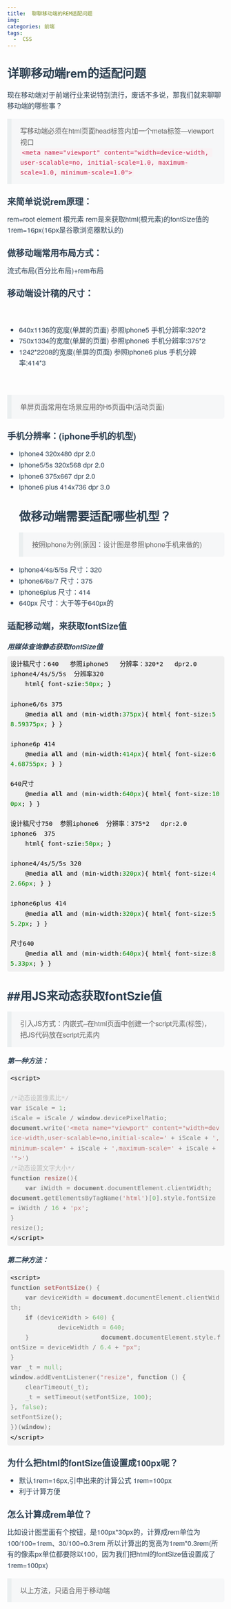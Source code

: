 ```yaml
---
title:  聊聊移动端的REM适配问题
img: 
categories: 前端
tags:
  -  CSS
---
```


<div id="articleInfo">

<div id="wmd-preview-section-102" class="wmd-preview-section preview-content" style="box-sizing: border-box; line-height: 1.6; color: rgb(44, 63, 81); font-family: &quot;Helvetica Neue&quot;, Arial, &quot;Hiragino Sans GB&quot;, STHeiti, &quot;Microsoft YaHei&quot;, &quot;WenQuanYi Micro Hei&quot;, SimSun, Song, sans-serif; font-size: 16px; widows: 1; outline: none !important;">
<h3 id="详聊移动端rem的适配问题" style="box-sizing: border-box; font-family: inherit; line-height: 1.6; color: inherit; margin: 1.2em 0px 0.6em; font-size: 1.7em; outline: none !important;">详聊移动端rem的适配问题</h3>
<p style="box-sizing: border-box; outline: none !important; margin: 0px 0px 1.1em; line-height: 1.6;">现在移动端对于前端行业来说特别流行，废话不多说，那我们就来聊聊移动端的哪些事？</p>
<blockquote style="box-sizing: border-box; outline: none !important; padding: 15px 20px; margin: 0px 0px 1.1em; border-left-width: 10px; border-left-style: solid; border-left-color: rgba(102, 128, 153, 0.0745098); border-top-right-radius: 5px; border-bottom-right-radius: 5px; background-color: rgba(102, 128, 153, 0.0470588);">
<p style="box-sizing: border-box; margin: 0px; font-size: 1em; line-height: 1.6; outline: none !important;">写移动端必须在html页面head标签内加一个meta标签—viewport视口&nbsp;<br style="box-sizing: border-box; outline: none !important;">
<code style="box-sizing: border-box; font-family: &quot;Source Code Pro&quot;, monospace; font-size: 0.9em; padding: 2px 4px; color: rgb(199, 37, 78); border-radius: 4px; background-color: rgb(249, 242, 244); outline: none !important;">&lt;meta name="viewport" content="width=device-width, user-scalable=no, initial-scale=1.0, maximum-scale=1.0, minimum-scale=1.0"&gt;</code></p>
</blockquote></div>
<div id="wmd-preview-section-135" class="wmd-preview-section preview-content" style="box-sizing: border-box; line-height: 1.6; color: rgb(44, 63, 81); font-family: &quot;Helvetica Neue&quot;, Arial, &quot;Hiragino Sans GB&quot;, STHeiti, &quot;Microsoft YaHei&quot;, &quot;WenQuanYi Micro Hei&quot;, SimSun, Song, sans-serif; font-size: 16px; widows: 1; outline: none !important;">
<h4 id="来简单说说rem原理" style="box-sizing: border-box; font-family: inherit; line-height: 1.6; color: inherit; margin: 1.2em 0px 0.6em; font-size: 1.25em; outline: none !important;">来简单说说rem原理：</h4>
<p style="box-sizing: border-box; outline: none !important; margin: 0px 0px 1.1em; line-height: 1.6;">rem=root element 根元素 rem是来获取html(根元素)的fontSize值的&nbsp;<br style="box-sizing: border-box; outline: none !important;">
1rem=16px(16px是谷歌浏览器默认的)</p>
</div>
<div id="wmd-preview-section-152" class="wmd-preview-section preview-content" style="box-sizing: border-box; line-height: 1.6; color: rgb(44, 63, 81); font-family: &quot;Helvetica Neue&quot;, Arial, &quot;Hiragino Sans GB&quot;, STHeiti, &quot;Microsoft YaHei&quot;, &quot;WenQuanYi Micro Hei&quot;, SimSun, Song, sans-serif; font-size: 16px; widows: 1; outline: none !important;">
<h4 id="做移动端常用布局方式" style="box-sizing: border-box; font-family: inherit; line-height: 1.6; color: inherit; margin: 1.2em 0px 0.6em; font-size: 1.25em; outline: none !important;">做移动端常用布局方式：</h4>
<p style="box-sizing: border-box; outline: none !important; margin: 0px 0px 1.1em; line-height: 1.6;">流式布局(百分比布局)+rem布局</p>
</div>
<div id="wmd-preview-section-169" class="wmd-preview-section preview-content" style="box-sizing: border-box; line-height: 1.6; color: rgb(44, 63, 81); font-family: &quot;Helvetica Neue&quot;, Arial, &quot;Hiragino Sans GB&quot;, STHeiti, &quot;Microsoft YaHei&quot;, &quot;WenQuanYi Micro Hei&quot;, SimSun, Song, sans-serif; font-size: 16px; widows: 1; outline: none !important;">
<h4 id="移动端设计稿的尺寸" style="box-sizing: border-box; font-family: inherit; line-height: 1.6; color: inherit; margin: 1.2em 0px 0.6em; font-size: 1.25em; outline: none !important;">移动端设计稿的尺寸：</h4>
<p style="box-sizing: border-box; outline: none !important; margin: 0px 0px 1.1em; line-height: 1.6;">&nbsp;</p>
<ul style="box-sizing: border-box; outline: none !important; margin-top: 0px; margin-bottom: 1.1em; line-height: 1.6;">
    <li style="box-sizing: border-box; outline: none !important; line-height: 1.6;">640x1136的宽度(单屏的页面) 参照iphone5 手机分辨率:320*2</li>
    <li style="box-sizing: border-box; outline: none !important; line-height: 1.6;">750x1334的宽度(单屏的页面) 参照iphone6 手机分辨率:375*2</li>
    <li style="box-sizing: border-box; outline: none !important; line-height: 1.6;">1242*2208的宽度(单屏的页面) 参照iphone6 plus 手机分辨率:414*3&nbsp;</li>
</ul>
<p style="box-sizing: border-box; outline: none !important; margin: 0px 0px 1.1em; line-height: 1.6;">&nbsp;</p>
<blockquote style="box-sizing: border-box; outline: none !important; padding: 15px 20px; margin: 0px 0px 1.1em; border-left-width: 10px; border-left-style: solid; border-left-color: rgba(102, 128, 153, 0.0745098); border-top-right-radius: 5px; border-bottom-right-radius: 5px; background-color: rgba(102, 128, 153, 0.0470588);">
<p style="box-sizing: border-box; margin: 0px; font-size: 1em; line-height: 1.6; outline: none !important;">单屏页面常用在场景应用的H5页面中(活动页面)</p>
</blockquote></div>
<div id="wmd-preview-section-186" class="wmd-preview-section preview-content" style="box-sizing: border-box; line-height: 1.6; color: rgb(44, 63, 81); font-family: &quot;Helvetica Neue&quot;, Arial, &quot;Hiragino Sans GB&quot;, STHeiti, &quot;Microsoft YaHei&quot;, &quot;WenQuanYi Micro Hei&quot;, SimSun, Song, sans-serif; font-size: 16px; widows: 1; outline: none !important;">
<h4 id="手机分辨率iphone手机的机型" style="box-sizing: border-box; font-family: inherit; line-height: 1.6; color: inherit; margin: 1.2em 0px 0.6em; font-size: 1.25em; outline: none !important;">手机分辨率：(iphone手机的机型)</h4>
<ul style="box-sizing: border-box; outline: none !important; margin-top: 0px; margin-bottom: 1.1em; line-height: 1.6;">
    <li style="box-sizing: border-box; outline: none !important; line-height: 1.6;">iphone4 320x480 dpr 2.0</li>
    <li style="box-sizing: border-box; outline: none !important; line-height: 1.6;">iphone5/5s 320x568 dpr 2.0</li>
    <li style="box-sizing: border-box; outline: none !important; line-height: 1.6;">iphone6 375x667 dpr 2.0</li>
    <li style="box-sizing: border-box; outline: none !important; line-height: 1.6;">
    <p style="box-sizing: border-box; outline: none !important; margin: 0px 0px 1.1em; line-height: 1.6;">iphone6 plus 414x736 dpr 3.0</p>
    <h3 id="做移动端需要适配哪些机型" style="box-sizing: border-box; font-family: inherit; line-height: 1.6; color: inherit; margin: 1.2em 0px 0.6em; font-size: 1.7em; outline: none !important;">做移动端需要适配哪些机型？</h3>
    <blockquote style="box-sizing: border-box; outline: none !important; padding: 15px 20px; margin: 0px 0px 1.1em; border-left-width: 10px; border-left-style: solid; border-left-color: rgba(102, 128, 153, 0.0745098); border-top-right-radius: 5px; border-bottom-right-radius: 5px; background-color: rgba(102, 128, 153, 0.0470588);">
    <p style="box-sizing: border-box; margin: 0px; font-size: 1em; line-height: 1.6; outline: none !important;">按照iphone为例(原因：设计图是参照iphone手机来做的)</p>
    </blockquote></li>
    <li style="box-sizing: border-box; outline: none !important; line-height: 1.6;">iphone4/4s/5/5s 尺寸：320</li>
    <li style="box-sizing: border-box; outline: none !important; line-height: 1.6;">iphone6/6s/7 尺寸：375</li>
    <li style="box-sizing: border-box; outline: none !important; line-height: 1.6;">iphone6plus 尺寸：414</li>
    <li style="box-sizing: border-box; outline: none !important; line-height: 1.6;">640px 尺寸：大于等于640px的</li>
</ul>
</div>
<div id="wmd-preview-section-219" class="wmd-preview-section preview-content" style="box-sizing: border-box; line-height: 1.6; color: rgb(44, 63, 81); font-family: &quot;Helvetica Neue&quot;, Arial, &quot;Hiragino Sans GB&quot;, STHeiti, &quot;Microsoft YaHei&quot;, &quot;WenQuanYi Micro Hei&quot;, SimSun, Song, sans-serif; font-size: 16px; widows: 1; outline: none !important;">
<h4 id="适配移动端来获取fontsize值" style="box-sizing: border-box; font-family: inherit; line-height: 1.6; color: inherit; margin: 1.2em 0px 0.6em; font-size: 1.25em; outline: none !important;">适配移动端，来获取fontSize值</h4>
</div>
<div id="wmd-preview-section-236" class="wmd-preview-section preview-content" style="box-sizing: border-box; line-height: 1.6; color: rgb(44, 63, 81); font-family: &quot;Helvetica Neue&quot;, Arial, &quot;Hiragino Sans GB&quot;, STHeiti, &quot;Microsoft YaHei&quot;, &quot;WenQuanYi Micro Hei&quot;, SimSun, Song, sans-serif; font-size: 16px; widows: 1; outline: none !important;">
<h5 id="用媒体查询静态获取fontsize值" style="box-sizing: border-box; font-family: inherit; line-height: 1.6; color: inherit; margin: 1.2em 0px 0.6em; font-size: 1em; outline: none !important;">用媒体查询静态获取fontSize值</h5>
</div>
<div id="wmd-preview-section-29" class="wmd-preview-section preview-content" style="box-sizing: border-box; line-height: 1.6; color: rgb(44, 63, 81); font-family: &quot;Helvetica Neue&quot;, Arial, &quot;Hiragino Sans GB&quot;, STHeiti, &quot;Microsoft YaHei&quot;, &quot;WenQuanYi Micro Hei&quot;, SimSun, Song, sans-serif; font-size: 16px; widows: 1; outline: none !important;">
<pre class="prettyprint hljs-light" style="box-sizing: border-box; font-family: &quot;Source Code Pro&quot;, monospace; font-size: 0.9em; white-space: pre-wrap; padding: 0px; margin-top: 0px; margin-bottom: 1.1em; line-height: 1.6; word-break: break-all; word-wrap: break-word; color: rgb(51, 51, 51); border: 0px; border-radius: 5px; background-color: rgba(102, 128, 153, 0.0470588); outline: none !important;"><code class="hljs less" style="box-sizing: border-box; font-family: &quot;Source Code Pro&quot;, monospace; font-size: inherit; padding: 0.5em; color: rgb(0, 0, 0); border-radius: 0px; display: block; background-color: rgb(240, 240, 240); outline: none !important;">设计稿尺寸：<span class="hljs-selector-tag" style="box-sizing: border-box; outline: none !important; line-height: 1.6;">640</span>   参照<span class="hljs-selector-tag" style="box-sizing: border-box; outline: none !important; line-height: 1.6;">iphone5</span>   分辨率：<span class="hljs-selector-tag" style="box-sizing: border-box; outline: none !important; line-height: 1.6;">320</span>*<span class="hljs-selector-tag" style="box-sizing: border-box; outline: none !important; line-height: 1.6;">2</span>   <span class="hljs-selector-tag" style="box-sizing: border-box; outline: none !important; line-height: 1.6;">dpr2</span><span class="hljs-selector-class" style="box-sizing: border-box; outline: none !important; line-height: 1.6;">.0</span><br style="box-sizing: border-box; outline: none !important;"><span class="hljs-selector-tag" style="box-sizing: border-box; outline: none !important; line-height: 1.6;">iphone4</span>/<span class="hljs-selector-tag" style="box-sizing: border-box; outline: none !important; line-height: 1.6;">4s</span>/<span class="hljs-selector-tag" style="box-sizing: border-box; outline: none !important; line-height: 1.6;">5</span>/<span class="hljs-selector-tag" style="box-sizing: border-box; outline: none !important; line-height: 1.6;">5s</span>  分辨率<span class="hljs-selector-tag" style="box-sizing: border-box; outline: none !important; line-height: 1.6;">320</span><br style="box-sizing: border-box; outline: none !important;">    <span class="hljs-selector-tag" style="box-sizing: border-box; outline: none !important; line-height: 1.6;">html</span>{ <span class="hljs-attribute" style="box-sizing: border-box; outline: none !important; line-height: 1.6;">font-szie</span>:<span class="hljs-number" style="box-sizing: border-box; outline: none !important; line-height: 1.6; color: rgb(0, 136, 0);">50px</span>; }<br style="box-sizing: border-box; outline: none !important;"><br style="box-sizing: border-box; outline: none !important;"><span class="hljs-selector-tag" style="box-sizing: border-box; outline: none !important; line-height: 1.6;">iphone6</span>/<span class="hljs-selector-tag" style="box-sizing: border-box; outline: none !important; line-height: 1.6;">6s</span> <span class="hljs-selector-tag" style="box-sizing: border-box; outline: none !important; line-height: 1.6;">375</span>  <br style="box-sizing: border-box; outline: none !important;">    @<span class="hljs-selector-tag" style="box-sizing: border-box; outline: none !important; line-height: 1.6;">media</span> <span class="hljs-keyword" style="box-sizing: border-box; outline: none !important; line-height: 1.6; font-weight: bold;">all</span> <span class="hljs-selector-tag" style="box-sizing: border-box; outline: none !important; line-height: 1.6;">and</span> (<span class="hljs-attribute" style="box-sizing: border-box; outline: none !important; line-height: 1.6;">min-width</span>:<span class="hljs-number" style="box-sizing: border-box; outline: none !important; line-height: 1.6; color: rgb(0, 136, 0);">375px</span>){ <span class="hljs-selector-tag" style="box-sizing: border-box; outline: none !important; line-height: 1.6;">html</span>{ <span class="hljs-attribute" style="box-sizing: border-box; outline: none !important; line-height: 1.6;">font-size</span>:<span class="hljs-number" style="box-sizing: border-box; outline: none !important; line-height: 1.6; color: rgb(0, 136, 0);">58.59375px</span>; } }<br style="box-sizing: border-box; outline: none !important;"><br style="box-sizing: border-box; outline: none !important;"><span class="hljs-selector-tag" style="box-sizing: border-box; outline: none !important; line-height: 1.6;">iphone6p</span> <span class="hljs-selector-tag" style="box-sizing: border-box; outline: none !important; line-height: 1.6;">414</span><br style="box-sizing: border-box; outline: none !important;">    @<span class="hljs-selector-tag" style="box-sizing: border-box; outline: none !important; line-height: 1.6;">media</span> <span class="hljs-keyword" style="box-sizing: border-box; outline: none !important; line-height: 1.6; font-weight: bold;">all</span> <span class="hljs-selector-tag" style="box-sizing: border-box; outline: none !important; line-height: 1.6;">and</span> (<span class="hljs-attribute" style="box-sizing: border-box; outline: none !important; line-height: 1.6;">min-width</span>:<span class="hljs-number" style="box-sizing: border-box; outline: none !important; line-height: 1.6; color: rgb(0, 136, 0);">414px</span>){ <span class="hljs-selector-tag" style="box-sizing: border-box; outline: none !important; line-height: 1.6;">html</span>{ <span class="hljs-attribute" style="box-sizing: border-box; outline: none !important; line-height: 1.6;">font-size</span>:<span class="hljs-number" style="box-sizing: border-box; outline: none !important; line-height: 1.6; color: rgb(0, 136, 0);">64.68755px</span>; } }<br style="box-sizing: border-box; outline: none !important;"><br style="box-sizing: border-box; outline: none !important;"><span class="hljs-selector-tag" style="box-sizing: border-box; outline: none !important; line-height: 1.6;">640</span>尺寸<br style="box-sizing: border-box; outline: none !important;">    @<span class="hljs-selector-tag" style="box-sizing: border-box; outline: none !important; line-height: 1.6;">media</span> <span class="hljs-keyword" style="box-sizing: border-box; outline: none !important; line-height: 1.6; font-weight: bold;">all</span> <span class="hljs-selector-tag" style="box-sizing: border-box; outline: none !important; line-height: 1.6;">and</span> (<span class="hljs-attribute" style="box-sizing: border-box; outline: none !important; line-height: 1.6;">min-width</span>:<span class="hljs-number" style="box-sizing: border-box; outline: none !important; line-height: 1.6; color: rgb(0, 136, 0);">640px</span>){ <span class="hljs-selector-tag" style="box-sizing: border-box; outline: none !important; line-height: 1.6;">html</span>{ <span class="hljs-attribute" style="box-sizing: border-box; outline: none !important; line-height: 1.6;">font-size</span>:<span class="hljs-number" style="box-sizing: border-box; outline: none !important; line-height: 1.6; color: rgb(0, 136, 0);">100px</span>; } }<br style="box-sizing: border-box; outline: none !important;"><br style="box-sizing: border-box; outline: none !important;">设计稿尺寸<span class="hljs-selector-tag" style="box-sizing: border-box; outline: none !important; line-height: 1.6;">750</span>  参照<span class="hljs-selector-tag" style="box-sizing: border-box; outline: none !important; line-height: 1.6;">iphone6</span>  分辨率：<span class="hljs-selector-tag" style="box-sizing: border-box; outline: none !important; line-height: 1.6;">375</span>*<span class="hljs-selector-tag" style="box-sizing: border-box; outline: none !important; line-height: 1.6;">2</span>   <span class="hljs-selector-tag" style="box-sizing: border-box; outline: none !important; line-height: 1.6;">dpr</span><span class="hljs-selector-pseudo" style="box-sizing: border-box; outline: none !important; line-height: 1.6;">:2.0</span><br style="box-sizing: border-box; outline: none !important;"><span class="hljs-selector-tag" style="box-sizing: border-box; outline: none !important; line-height: 1.6;">iphone6</span>  <span class="hljs-selector-tag" style="box-sizing: border-box; outline: none !important; line-height: 1.6;">375</span><br style="box-sizing: border-box; outline: none !important;">    <span class="hljs-selector-tag" style="box-sizing: border-box; outline: none !important; line-height: 1.6;">html</span>{ <span class="hljs-attribute" style="box-sizing: border-box; outline: none !important; line-height: 1.6;">font-szie</span>:<span class="hljs-number" style="box-sizing: border-box; outline: none !important; line-height: 1.6; color: rgb(0, 136, 0);">50px</span>; }<br style="box-sizing: border-box; outline: none !important;"><br style="box-sizing: border-box; outline: none !important;"><span class="hljs-selector-tag" style="box-sizing: border-box; outline: none !important; line-height: 1.6;">iphone4</span>/<span class="hljs-selector-tag" style="box-sizing: border-box; outline: none !important; line-height: 1.6;">4s</span>/<span class="hljs-selector-tag" style="box-sizing: border-box; outline: none !important; line-height: 1.6;">5</span>/<span class="hljs-selector-tag" style="box-sizing: border-box; outline: none !important; line-height: 1.6;">5s</span> <span class="hljs-selector-tag" style="box-sizing: border-box; outline: none !important; line-height: 1.6;">320</span><br style="box-sizing: border-box; outline: none !important;">    @<span class="hljs-selector-tag" style="box-sizing: border-box; outline: none !important; line-height: 1.6;">media</span> <span class="hljs-keyword" style="box-sizing: border-box; outline: none !important; line-height: 1.6; font-weight: bold;">all</span> <span class="hljs-selector-tag" style="box-sizing: border-box; outline: none !important; line-height: 1.6;">and</span> (<span class="hljs-attribute" style="box-sizing: border-box; outline: none !important; line-height: 1.6;">min-width</span>:<span class="hljs-number" style="box-sizing: border-box; outline: none !important; line-height: 1.6; color: rgb(0, 136, 0);">320px</span>){ <span class="hljs-selector-tag" style="box-sizing: border-box; outline: none !important; line-height: 1.6;">html</span>{ <span class="hljs-attribute" style="box-sizing: border-box; outline: none !important; line-height: 1.6;">font-size</span>:<span class="hljs-number" style="box-sizing: border-box; outline: none !important; line-height: 1.6; color: rgb(0, 136, 0);">42.66px</span>; } }<br style="box-sizing: border-box; outline: none !important;"><br style="box-sizing: border-box; outline: none !important;"><span class="hljs-selector-tag" style="box-sizing: border-box; outline: none !important; line-height: 1.6;">iphone6plus</span> <span class="hljs-selector-tag" style="box-sizing: border-box; outline: none !important; line-height: 1.6;">414</span><br style="box-sizing: border-box; outline: none !important;">    @<span class="hljs-selector-tag" style="box-sizing: border-box; outline: none !important; line-height: 1.6;">media</span> <span class="hljs-keyword" style="box-sizing: border-box; outline: none !important; line-height: 1.6; font-weight: bold;">all</span> <span class="hljs-selector-tag" style="box-sizing: border-box; outline: none !important; line-height: 1.6;">and</span> (<span class="hljs-attribute" style="box-sizing: border-box; outline: none !important; line-height: 1.6;">min-width</span>:<span class="hljs-number" style="box-sizing: border-box; outline: none !important; line-height: 1.6; color: rgb(0, 136, 0);">320px</span>){ <span class="hljs-selector-tag" style="box-sizing: border-box; outline: none !important; line-height: 1.6;">html</span>{ <span class="hljs-attribute" style="box-sizing: border-box; outline: none !important; line-height: 1.6;">font-size</span>:<span class="hljs-number" style="box-sizing: border-box; outline: none !important; line-height: 1.6; color: rgb(0, 136, 0);">55.2px</span>; } }<br style="box-sizing: border-box; outline: none !important;"><br style="box-sizing: border-box; outline: none !important;">尺寸<span class="hljs-selector-tag" style="box-sizing: border-box; outline: none !important; line-height: 1.6;">640</span><br style="box-sizing: border-box; outline: none !important;">    @<span class="hljs-selector-tag" style="box-sizing: border-box; outline: none !important; line-height: 1.6;">media</span> <span class="hljs-keyword" style="box-sizing: border-box; outline: none !important; line-height: 1.6; font-weight: bold;">all</span> <span class="hljs-selector-tag" style="box-sizing: border-box; outline: none !important; line-height: 1.6;">and</span> (<span class="hljs-attribute" style="box-sizing: border-box; outline: none !important; line-height: 1.6;">min-width</span>:<span class="hljs-number" style="box-sizing: border-box; outline: none !important; line-height: 1.6; color: rgb(0, 136, 0);">640px</span>){ <span class="hljs-selector-tag" style="box-sizing: border-box; outline: none !important; line-height: 1.6;">html</span>{ <span class="hljs-attribute" style="box-sizing: border-box; outline: none !important; line-height: 1.6;">font-size</span>:<span class="hljs-number" style="box-sizing: border-box; outline: none !important; line-height: 1.6; color: rgb(0, 136, 0);">85.33px</span>; } }<br style="box-sizing: border-box; outline: none !important;"></code></pre>
</div>
<div id="wmd-preview-section-254" class="wmd-preview-section preview-content" style="box-sizing: border-box; line-height: 1.6; color: rgb(44, 63, 81); font-family: &quot;Helvetica Neue&quot;, Arial, &quot;Hiragino Sans GB&quot;, STHeiti, &quot;Microsoft YaHei&quot;, &quot;WenQuanYi Micro Hei&quot;, SimSun, Song, sans-serif; font-size: 16px; widows: 1; outline: none !important;">
<h3 id="用js来动态获取fontszie值" style="box-sizing: border-box; font-family: inherit; line-height: 1.6; color: inherit; margin: 1.2em 0px 0.6em; font-size: 1.7em; outline: none !important;">##用JS来动态获取fontSzie值</h3>
<blockquote style="box-sizing: border-box; outline: none !important; padding: 15px 20px; margin: 0px 0px 1.1em; border-left-width: 10px; border-left-style: solid; border-left-color: rgba(102, 128, 153, 0.0745098); border-top-right-radius: 5px; border-bottom-right-radius: 5px; background-color: rgba(102, 128, 153, 0.0470588);">
<p style="box-sizing: border-box; margin: 0px; font-size: 1em; line-height: 1.6; outline: none !important;">引入JS方式：内嵌式–在html页面中创建一个script元素(标签)，把JS代码放在script元素内</p>
</blockquote></div>
<div id="wmd-preview-section-31" class="wmd-preview-section preview-content" style="box-sizing: border-box; line-height: 1.6; color: rgb(44, 63, 81); font-family: &quot;Helvetica Neue&quot;, Arial, &quot;Hiragino Sans GB&quot;, STHeiti, &quot;Microsoft YaHei&quot;, &quot;WenQuanYi Micro Hei&quot;, SimSun, Song, sans-serif; font-size: 16px; widows: 1; outline: none !important;">
<h5 id="第一种方法" style="box-sizing: border-box; font-family: inherit; line-height: 1.6; color: inherit; margin: 1.2em 0px 0.6em; font-size: 1em; outline: none !important;">第一种方法：　</h5>
</div>
<div id="wmd-preview-section-32" class="wmd-preview-section preview-content" style="box-sizing: border-box; line-height: 1.6; color: rgb(44, 63, 81); font-family: &quot;Helvetica Neue&quot;, Arial, &quot;Hiragino Sans GB&quot;, STHeiti, &quot;Microsoft YaHei&quot;, &quot;WenQuanYi Micro Hei&quot;, SimSun, Song, sans-serif; font-size: 16px; widows: 1; outline: none !important;">
<pre class="prettyprint hljs-light" style="box-sizing: border-box; font-family: &quot;Source Code Pro&quot;, monospace; font-size: 0.9em; white-space: pre-wrap; padding: 0px; margin-top: 0px; margin-bottom: 1.1em; line-height: 1.6; word-break: break-all; word-wrap: break-word; color: rgb(51, 51, 51); border: 0px; border-radius: 5px; background-color: rgba(102, 128, 153, 0.0470588); outline: none !important;"><code class="hljs xml" style="box-sizing: border-box; font-family: &quot;Source Code Pro&quot;, monospace; font-size: inherit; padding: 0.5em; color: rgb(0, 0, 0); border-radius: 0px; display: block; background-color: rgb(240, 240, 240); outline: none !important;"><span class="hljs-tag" style="box-sizing: border-box; outline: none !important; line-height: 1.6;">&lt;<span class="hljs-name" style="box-sizing: border-box; outline: none !important; line-height: 1.6;">script</span>&gt;</span><span class="javascript" style="box-sizing: border-box; outline: none !important; line-height: 1.6; opacity: 0.5;"><br style="box-sizing: border-box; outline: none !important;"><br style="box-sizing: border-box; outline: none !important;"><span class="hljs-comment" style="box-sizing: border-box; outline: none !important; line-height: 1.6; color: rgb(136, 136, 136);">/*动态设置像素比*/</span><br style="box-sizing: border-box; outline: none !important;"><span class="hljs-keyword" style="box-sizing: border-box; outline: none !important; line-height: 1.6; font-weight: bold;">var</span> iScale = <span class="hljs-number" style="box-sizing: border-box; outline: none !important; line-height: 1.6; color: rgb(0, 136, 0);">1</span>;<br style="box-sizing: border-box; outline: none !important;">iScale = iScale / <span class="hljs-built_in" style="box-sizing: border-box; outline: none !important; line-height: 1.6; font-weight: bold;">window</span>.devicePixelRatio;<br style="box-sizing: border-box; outline: none !important;"><span class="hljs-built_in" style="box-sizing: border-box; outline: none !important; line-height: 1.6; font-weight: bold;">document</span>.write(<span class="hljs-string" style="box-sizing: border-box; outline: none !important; line-height: 1.6; color: rgb(136, 0, 0);">'&lt;meta name="viewport" content="width=device-width,user-scalable=no,initial-scale='</span> + iScale + <span class="hljs-string" style="box-sizing: border-box; outline: none !important; line-height: 1.6; color: rgb(136, 0, 0);">',minimum-scale='</span> + iScale + <span class="hljs-string" style="box-sizing: border-box; outline: none !important; line-height: 1.6; color: rgb(136, 0, 0);">',maximum-scale='</span> + iScale + <span class="hljs-string" style="box-sizing: border-box; outline: none !important; line-height: 1.6; color: rgb(136, 0, 0);">'"&gt;'</span>)<br style="box-sizing: border-box; outline: none !important;"><span class="hljs-comment" style="box-sizing: border-box; outline: none !important; line-height: 1.6; color: rgb(136, 136, 136);">/*动态设置文字大小*/</span><br style="box-sizing: border-box; outline: none !important;"><span class="hljs-function" style="box-sizing: border-box; outline: none !important; line-height: 1.6;"><span class="hljs-keyword" style="box-sizing: border-box; outline: none !important; line-height: 1.6; font-weight: bold;">function</span> <span class="hljs-title" style="box-sizing: border-box; outline: none !important; line-height: 1.6; color: rgb(136, 0, 0); font-weight: bold;">resize</span>()</span>{<br style="box-sizing: border-box; outline: none !important;">    <span class="hljs-keyword" style="box-sizing: border-box; outline: none !important; line-height: 1.6; font-weight: bold;">var</span> iWidth = <span class="hljs-built_in" style="box-sizing: border-box; outline: none !important; line-height: 1.6; font-weight: bold;">document</span>.documentElement.clientWidth;   　　　　  　　<span class="hljs-built_in" style="box-sizing: border-box; outline: none !important; line-height: 1.6; font-weight: bold;">document</span>.getElementsByTagName(<span class="hljs-string" style="box-sizing: border-box; outline: none !important; line-height: 1.6; color: rgb(136, 0, 0);">'html'</span>)[<span class="hljs-number" style="box-sizing: border-box; outline: none !important; line-height: 1.6; color: rgb(0, 136, 0);">0</span>].style.fontSize = iWidth / <span class="hljs-number" style="box-sizing: border-box; outline: none !important; line-height: 1.6; color: rgb(0, 136, 0);">16</span> + <span class="hljs-string" style="box-sizing: border-box; outline: none !important; line-height: 1.6; color: rgb(136, 0, 0);">'px'</span>;<br style="box-sizing: border-box; outline: none !important;">}<br style="box-sizing: border-box; outline: none !important;">resize();<br style="box-sizing: border-box; outline: none !important;"></span><span class="hljs-tag" style="box-sizing: border-box; outline: none !important; line-height: 1.6;">&lt;/<span class="hljs-name" style="box-sizing: border-box; outline: none !important; line-height: 1.6;">script</span>&gt;</span><br style="box-sizing: border-box; outline: none !important;"></code></pre>
</div>
<div id="wmd-preview-section-33" class="wmd-preview-section preview-content" style="box-sizing: border-box; line-height: 1.6; color: rgb(44, 63, 81); font-family: &quot;Helvetica Neue&quot;, Arial, &quot;Hiragino Sans GB&quot;, STHeiti, &quot;Microsoft YaHei&quot;, &quot;WenQuanYi Micro Hei&quot;, SimSun, Song, sans-serif; font-size: 16px; widows: 1; outline: none !important;">
<h5 id="第二种方法" style="box-sizing: border-box; font-family: inherit; line-height: 1.6; color: inherit; margin: 1.2em 0px 0.6em; font-size: 1em; outline: none !important;">第二种方法：</h5>
</div>
<div id="wmd-preview-section-34" class="wmd-preview-section preview-content" style="box-sizing: border-box; line-height: 1.6; color: rgb(44, 63, 81); font-family: &quot;Helvetica Neue&quot;, Arial, &quot;Hiragino Sans GB&quot;, STHeiti, &quot;Microsoft YaHei&quot;, &quot;WenQuanYi Micro Hei&quot;, SimSun, Song, sans-serif; font-size: 16px; widows: 1; outline: none !important;">
<pre class="prettyprint hljs-light" style="box-sizing: border-box; font-family: &quot;Source Code Pro&quot;, monospace; font-size: 0.9em; white-space: pre-wrap; padding: 0px; margin-top: 0px; margin-bottom: 1.1em; line-height: 1.6; word-break: break-all; word-wrap: break-word; color: rgb(51, 51, 51); border: 0px; border-radius: 5px; background-color: rgba(102, 128, 153, 0.0470588); outline: none !important;"><code class="hljs xml" style="box-sizing: border-box; font-family: &quot;Source Code Pro&quot;, monospace; font-size: inherit; padding: 0.5em; color: rgb(0, 0, 0); border-radius: 0px; display: block; background-color: rgb(240, 240, 240); outline: none !important;"><span class="hljs-tag" style="box-sizing: border-box; outline: none !important; line-height: 1.6;">&lt;<span class="hljs-name" style="box-sizing: border-box; outline: none !important; line-height: 1.6;">script</span>&gt;</span><span class="javascript" style="box-sizing: border-box; outline: none !important; line-height: 1.6; opacity: 0.5;">　　　　　　　　　　　　　<br style="box-sizing: border-box; outline: none !important;"><span class="hljs-function" style="box-sizing: border-box; outline: none !important; line-height: 1.6;"><span class="hljs-keyword" style="box-sizing: border-box; outline: none !important; line-height: 1.6; font-weight: bold;">function</span> <span class="hljs-title" style="box-sizing: border-box; outline: none !important; line-height: 1.6; color: rgb(136, 0, 0); font-weight: bold;">setFontSize</span>() </span>{<br style="box-sizing: border-box; outline: none !important;">    <span class="hljs-keyword" style="box-sizing: border-box; outline: none !important; line-height: 1.6; font-weight: bold;">var</span> deviceWidth = <span class="hljs-built_in" style="box-sizing: border-box; outline: none !important; line-height: 1.6; font-weight: bold;">document</span>.documentElement.clientWidth;<br style="box-sizing: border-box; outline: none !important;">    <span class="hljs-keyword" style="box-sizing: border-box; outline: none !important; line-height: 1.6; font-weight: bold;">if</span> (deviceWidth &gt; <span class="hljs-number" style="box-sizing: border-box; outline: none !important; line-height: 1.6; color: rgb(0, 136, 0);">640</span>) {<br style="box-sizing: border-box; outline: none !important;">           　deviceWidth = <span class="hljs-number" style="box-sizing: border-box; outline: none !important; line-height: 1.6; color: rgb(0, 136, 0);">640</span>;<br style="box-sizing: border-box; outline: none !important;">    }    　　　　　　　　  <span class="hljs-built_in" style="box-sizing: border-box; outline: none !important; line-height: 1.6; font-weight: bold;">document</span>.documentElement.style.fontSize = deviceWidth / <span class="hljs-number" style="box-sizing: border-box; outline: none !important; line-height: 1.6; color: rgb(0, 136, 0);">6.4</span> + <span class="hljs-string" style="box-sizing: border-box; outline: none !important; line-height: 1.6; color: rgb(136, 0, 0);">"px"</span>;<br style="box-sizing: border-box; outline: none !important;">}<br style="box-sizing: border-box; outline: none !important;"><span class="hljs-keyword" style="box-sizing: border-box; outline: none !important; line-height: 1.6; font-weight: bold;">var</span> _t = <span class="hljs-literal" style="box-sizing: border-box; outline: none !important; line-height: 1.6; color: rgb(0, 136, 0);">null</span>;<br style="box-sizing: border-box; outline: none !important;"><span class="hljs-built_in" style="box-sizing: border-box; outline: none !important; line-height: 1.6; font-weight: bold;">window</span>.addEventListener(<span class="hljs-string" style="box-sizing: border-box; outline: none !important; line-height: 1.6; color: rgb(136, 0, 0);">"resize"</span>, <span class="hljs-function" style="box-sizing: border-box; outline: none !important; line-height: 1.6;"><span class="hljs-keyword" style="box-sizing: border-box; outline: none !important; line-height: 1.6; font-weight: bold;">function</span> () </span>{<br style="box-sizing: border-box; outline: none !important;">    clearTimeout(_t);<br style="box-sizing: border-box; outline: none !important;">    _t = setTimeout(setFontSize, <span class="hljs-number" style="box-sizing: border-box; outline: none !important; line-height: 1.6; color: rgb(0, 136, 0);">100</span>);<br style="box-sizing: border-box; outline: none !important;">}, <span class="hljs-literal" style="box-sizing: border-box; outline: none !important; line-height: 1.6; color: rgb(0, 136, 0);">false</span>);<br style="box-sizing: border-box; outline: none !important;">setFontSize();<br style="box-sizing: border-box; outline: none !important;">})(<span class="hljs-built_in" style="box-sizing: border-box; outline: none !important; line-height: 1.6; font-weight: bold;">window</span>);<br style="box-sizing: border-box; outline: none !important;"></span><span class="hljs-tag" style="box-sizing: border-box; outline: none !important; line-height: 1.6;">&lt;/<span class="hljs-name" style="box-sizing: border-box; outline: none !important; line-height: 1.6;">script</span>&gt;</span><br style="box-sizing: border-box; outline: none !important;"></code></pre>
</div>
<div id="wmd-preview-section-35" class="wmd-preview-section preview-content" style="box-sizing: border-box; line-height: 1.6; color: rgb(44, 63, 81); font-family: &quot;Helvetica Neue&quot;, Arial, &quot;Hiragino Sans GB&quot;, STHeiti, &quot;Microsoft YaHei&quot;, &quot;WenQuanYi Micro Hei&quot;, SimSun, Song, sans-serif; font-size: 16px; widows: 1; outline: none !important;">
<h4 id="为什么把html的fontsize值设置成100px呢" style="box-sizing: border-box; font-family: inherit; line-height: 1.6; color: inherit; margin: 1.2em 0px 0.6em; font-size: 1.25em; outline: none !important;">为什么把html的fontSize值设置成100px呢？</h4>
<ul style="box-sizing: border-box; outline: none !important; margin-top: 0px; margin-bottom: 1.1em; line-height: 1.6;">
    <li style="box-sizing: border-box; outline: none !important; line-height: 1.6;">默认1rem=16px,引申出来的计算公式 1rem=100px</li>
    <li style="box-sizing: border-box; outline: none !important; line-height: 1.6;">利于计算方便</li>
</ul>
</div>
<div id="wmd-preview-section-36" class="wmd-preview-section preview-content" style="box-sizing: border-box; line-height: 1.6; color: rgb(44, 63, 81); font-family: &quot;Helvetica Neue&quot;, Arial, &quot;Hiragino Sans GB&quot;, STHeiti, &quot;Microsoft YaHei&quot;, &quot;WenQuanYi Micro Hei&quot;, SimSun, Song, sans-serif; font-size: 16px; widows: 1; outline: none !important;">
<h4 id="怎么计算成rem单位" style="box-sizing: border-box; font-family: inherit; line-height: 1.6; color: inherit; margin: 1.2em 0px 0.6em; font-size: 1.25em; outline: none !important;">怎么计算成rem单位？</h4>
<p style="box-sizing: border-box; outline: none !important; margin: 0px 0px 1.1em; line-height: 1.6;">比如设计图里面有个按钮，是100px*30px的，计算成rem单位为100/100=1rem、30/100=0.3rem 所以计算出的宽高为1rem*0.3rem(所有的像素px单位都要除以100，因为我们把html的fontSize值设置成了1rem=100px)</p>
<blockquote style="box-sizing: border-box; outline: none !important; padding: 15px 20px; margin: 0px 0px 1.1em; border-left-width: 10px; border-left-style: solid; border-left-color: rgba(102, 128, 153, 0.0745098); border-top-right-radius: 5px; border-bottom-right-radius: 5px; background-color: rgba(102, 128, 153, 0.0470588);">
<p style="box-sizing: border-box; margin: 0px; font-size: 1em; line-height: 1.6; outline: none !important;">以上方法，只适合用于移动端</p>
</blockquote></div>